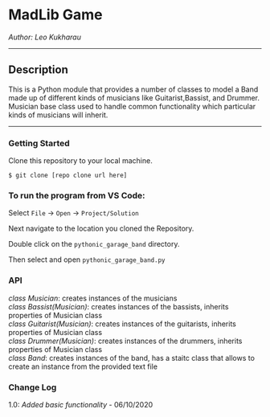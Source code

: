 # MadLib Game

_Author: Leo Kukharau_

---

## Description

This is a Python module that provides a number of classes to model a Band made up of different kinds of musicians like Guitarist,Bassist, and Drummer. Musician base class used to handle common functionality which particular kinds of musicians will inherit.

---

### Getting Started

Clone this repository to your local machine.

```
$ git clone [repo clone url here]
```

### To run the program from VS Code:

Select `File` -> `Open` -> `Project/Solution`

Next navigate to the location you cloned the Repository.

Double click on the `pythonic_garage_band` directory.

Then select and open `pythonic_garage_band.py`

### API

_*class Musician*_: creates instances of the musicians  
_*class Bassist(Musician)*_: creates instances of the bassists, inherits properties of Musician class  
_*class Guitarist(Musician)*_: creates instances of the guitarists, inherits properties of Musician class  
_*class Drummer(Musician)*_: creates instances of the drummers, inherits properties of Musician class  
_*class Band*_: creates instances of the band, has a staitc class that allows to create an instance from the provided text file

### Change Log

1.0: _Added basic functionality_ - 06/10/2020
